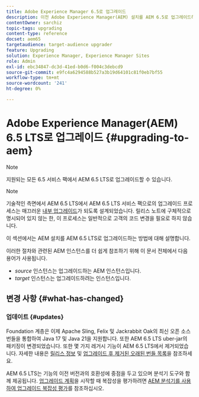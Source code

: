 ```yaml
---
title: Adobe Experience Manager 6.5로 업그레이드
description: 이전 Adobe Experience Manager(AEM) 설치를 AEM 6.5로 업그레이드하는 기본 사항에 대해 알아봅니다.
contentOwner: sarchiz
topic-tags: upgrading
content-type: reference
docset: aem65
targetaudience: target-audience upgrader
feature: Upgrading
solution: Experience Manager, Experience Manager Sites
role: Admin
exl-id: ebc34847-dc3d-41ed-b0d6-f004c3debcd9
source-git-commit: e9fc4a6294588b527a3b19d64101c81f0eb7bf55
workflow-type: tm+mt
source-wordcount: '241'
ht-degree: 0%

---
```


# Adobe Experience Manager(AEM) 6.5 LTS로 업그레이드 {#upgrading-to-aem}

>[!NOTE]
>지원되는 모든 6.5 서비스 팩에서 AEM 6.5 LTS로 업그레이드할 수 있습니다.

>[!NOTE]
>
>기술적인 측면에서 AEM 6.5 LTS에서 AEM 6.5 LTS 서비스 팩으로의 업그레이드 프로세스는 매끄러운 [내부 업그레이드](/help/sites-deploying/in-place-upgrade.md)가 되도록 설계되었습니다. 릴리스 노트에 구체적으로 명시되어 있지 않는 한, 이 프로세스는 일반적으로 고객의 코드 변경을 필요로 하지 않습니다.

이 섹션에서는 AEM 설치를 AEM 6.5 LTS로 업그레이드하는 방법에 대해 설명합니다.

<!-- Alexandru: drafting for now 

* [Planning Your Upgrade](/help/sites-deploying/upgrade-planning.md)
* [Assessing the Upgrade Complexity with Pattern Detector](/help/sites-deploying/pattern-detector.md)
* [Backward Compatibility in AEM 6.5](/help/sites-deploying/backward-compatibility.md)
  This was drafted before: * [Using Offline Reindexing To Reduce Downtime During an Upgrade](/help/sites-deploying/upgrade-offline-reindexing.md)-->

<!--
* [Upgrade Procedure](/help/sites-deploying/upgrade-procedure.md)
* [Upgrading Code and Customizations](/help/sites-deploying/upgrading-code-and-customizations.md)
* [Pre-Upgrade Maintenance Tasks](/help/sites-deploying/pre-upgrade-maintenance-tasks.md)
* [Performing an In-Place Upgrade](/help/sites-deploying/in-place-upgrade.md)
* [Post Upgrade Checks and Troubleshooting](/help/sites-deploying/post-upgrade-checks-and-troubleshooting.md)
* [Sustainable Upgrades](/help/sites-deploying/sustainable-upgrades.md)
* [Lazy Content Migration](/help/sites-deploying/lazy-content-migration.md)

-->

이러한 절차와 관련된 AEM 인스턴스를 더 쉽게 참조하기 위해 이 문서 전체에서 다음 용어가 사용됩니다.

* *source* 인스턴스는 업그레이드하는 AEM 인스턴스입니다.
* *target* 인스턴스는 업그레이드하려는 인스턴스입니다.

## 변경 사항 {#what-has-changed}

### 업데이트 {#updates}

Foundation 계층은 이제 Apache Sling, Felix 및 Jackrabbit Oak의 최신 오픈 소스 번들을 통합하여 Java 17 및 Java 21을 지원합니다. 또한 AEM 6.5 LTS uber-jar의 패키징이 변경되었습니다. 또한 몇 가지 레거시 기능이 AEM 6.5 LTS에서 제거되었습니다. 자세한 내용은 [릴리스 정보](/help/release-notes/release-notes.md#whats-new-what-s-new) 및 [업그레이드 후 제거된 오래된 번들 목록](/help/sites-deploying/obsolete-bundles.md)을 참조하세요.

AEM 6.5 LTS는 기능의 이전 버전과의 호환성에 중점을 두고 있으며 분석기 도구와 함께 제공됩니다. [업그레이드 계획](/help/sites-deploying/aem-analyzer.md)을 시작할 때 복잡성을 평가하려면 [AEM 분석기를 사용하여 업그레이드 복잡성 평가](/help/sites-deploying/upgrade-planning.md)를 참조하십시오.
